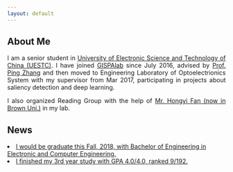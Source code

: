 ```yaml
---
layout: default
---
```

## About Me

<p style="text-align:justify"> 
    I am a senior student in <a href="http://en.uestc.edu.cn/" >University of Electronic Science and Technology of China (UESTC)</a>.  I have joined <a href="http://gispalab.uestc.edu.cn/"  >GISPAlab</a> since July 2016, advised by <a href="http://yz.uestc.edu.cn/daoshijieshao/mentor.php?id=11316"  >Prof. Ping Zhang</a> and then moved to Engineering Laboratory of Optoelectrionics System with my supervisor from Mar 2017, participating in projects about saliency detection and deep learning. 
</p>
<p style="text-align:justify">     
    I  also organized Reading Group with the help of <a href="http://vision2.lems.brown.edu/graduateStudents/hongyi/Hongyi%20Fan.html"  >Mr. Hongyi Fan (now in Brown Uni.)</a> in my lab.
</p>

## News
<u>
<li> I would be graduate this Fall, 2018, with Bachelor of Engineering in Electronic and Computer Engineering.</li>
<li> I finished my 3rd year study with GPA 4.0/4.0, ranked 9/192. </li>
</u>